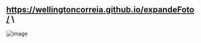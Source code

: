## https://wellingtoncorreia.github.io/expandeFoto/ \
![image](https://github.com/user-attachments/assets/c95446d7-6140-493a-9083-efcc8707af12)
